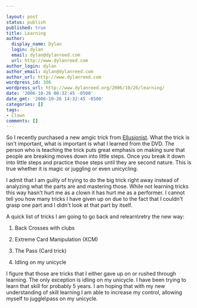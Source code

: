 ```yaml
---

layout: post
status: publish
published: true
title: Learning
author:
  display_name: Dylan
  login: dylan
  email: dylan@dylanreed.com
  url: http://www.dylanreed.com
author_login: dylan
author_email: dylan@dylanreed.com
author_url: http://www.dylanreed.com
wordpress_id: 306
wordpress_url: http://www.dylanreed.org/2006/10/26/learning/
date: '2006-10-26 08:32:45 -0500'
date_gmt: '2006-10-26 14:32:45 -0500'
categories: []
tags:
- Clown
comments: []
---
```


So I recently purchased a new amgic trick from [Ellusionist][1]. What the trick is isn't important, what is important is what I learned from the DVD. The person who is teaching the trick puts great emphasis on making sure that people are breaking moves down into little steps. Once you break it down into little steps and practice those steps until they are second nature. This is true whether it is magic or juggling or even unicycling.

   [1]: http://www.dylanreed.org/www.ellusionist.com

I admit that I am guilty of trying to do the big trick right away instead of analyzing what the parts are and mastering those. While not learning tricks this way hasn't hurt me as a clown it has hurt me as a performer. I cannot tell you how many tricks I have given up on due to the fact that I couldn't grasp one part and I didn't look at that part by itself.

A quick list of tricks I am going to go back and relearn\retry the new way:

1. Back Crosses with clubs

2. Extreme Card Manipulation (XCM)

3. The Pass (Card trick)

4. Idling on my unicycle

I figure that those are tricks that I either gave up on or rushed through learning. The only exception is idling on my unicycle. I have been trying to learn that skill for probably 5 years. I am hoping that with my new understanding of skill learning I am able to increase my control, allowing myself to juggle\pass on my unicycle.
